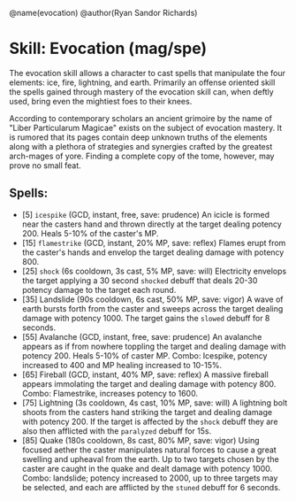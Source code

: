 @name(evocation)
@author(Ryan Sandor Richards)

# Skill: Evocation (mag/spe)
The evocation skill allows a character to cast spells that manipulate the four
elements: ice, fire, lightning, and earth. Primarily an offense oriented skill
the spells gained through mastery of the evocation skill can, when deftly used,
bring even the mightiest foes to their knees.

According to contemporary scholars an ancient grimoire by the name of "Liber
Particularum Magicae" exists on the subject of evocation mastery. It is rumored
that its pages contain deep unknown truths of the elements along with a plethora
of strategies and synergies crafted by the greatest arch-mages of yore. Finding
a complete copy of the tome, however, may prove no small feat.

## Spells:

- [5] `icespike` (GCD, instant, free, save: prudence)
  An icicle is formed near the casters hand and thrown directly at the target
  dealing potency 200. Heals 5-10% of the caster's MP.
- [15] `flamestrike` (GCD, instant, 20% MP, save: reflex)
  Flames erupt from the caster's hands and envelop the target dealing damage
  with potency 800.
- [25] `shock` (6s cooldown, 3s cast, 5% MP, save: will)
  Electricity envelops the target applying a 30 second `shocked` debuff that
  deals 20-30 potency damage to the target each round.
- [35] Landslide (90s cooldown, 6s cast, 50% MP, save: vigor)
  A wave of earth bursts forth from the caster and sweeps across the target
  dealing damage with potency 1000. The target gains the `slowed` debuff for 8
  seconds.
- [55] Avalanche (GCD, instant, free, save: prudence)
  An avalanche appears as if from nowhere toppling the target and dealing damage
  with potency 200. Heals 5-10% of caster MP. Combo: Icespike, potency increased
  to 400 and MP healing increased to 10-15%.
- [65] Fireball (GCD, instant, 40% MP, save: reflex)
  A massive fireball appears immolating the target and dealing damage with
  potency 800. Combo: Flamestrike, increases potency to 1600.
- [75] Lightning (3s cooldown, 4s cast, 10% MP, save: will)
  A lightning bolt shoots from the casters hand striking the target and dealing
  damage with potency 200. If the target is affected by the `shock` debuff they
  are also then afflicted with the `paralyzed` debuff for 15s.
- [85] Quake (180s cooldown, 8s cast, 80% MP, save: vigor)
  Using focused aether the caster manipulates natural forces to cause a great
  swelling and upheaval from the earth. Up to two targets chosen by the caster
  are caught in the quake and dealt damage with potency 1000. Combo: landslide;
  potency increased to 2000, up to three targets may be selected, and each are
  afflicted by the `stuned` debuff for 6 seconds.
